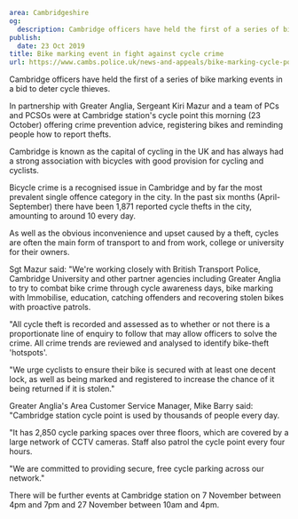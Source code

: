 ```yaml
area: Cambridgeshire
og:
  description: Cambridge officers have held the first of a series of bike marking events in a bid to deter cycle thieves.
publish:
  date: 23 Oct 2019
title: Bike marking event in fight against cycle crime
url: https://www.cambs.police.uk/news-and-appeals/bike-marking-cycle-point
```

Cambridge officers have held the first of a series of bike marking events in a bid to deter cycle thieves.

In partnership with Greater Anglia, Sergeant Kiri Mazur and a team of PCs and PCSOs were at Cambridge station's cycle point this morning (23 October) offering crime prevention advice, registering bikes and reminding people how to report thefts.

Cambridge is known as the capital of cycling in the UK and has always had a strong association with bicycles with good provision for cycling and cyclists.

Bicycle crime is a recognised issue in Cambridge and by far the most prevalent single offence category in the city. In the past six months (April-September) there have been 1,871 reported cycle thefts in the city, amounting to around 10 every day.

As well as the obvious inconvenience and upset caused by a theft, cycles are often the main form of transport to and from work, college or university for their owners.

Sgt Mazur said: "We're working closely with British Transport Police, Cambridge University and other partner agencies including Greater Anglia to try to combat bike crime through cycle awareness days, bike marking with Immobilise, education, catching offenders and recovering stolen bikes with proactive patrols.

"All cycle theft is recorded and assessed as to whether or not there is a proportionate line of enquiry to follow that may allow officers to solve the crime. All crime trends are reviewed and analysed to identify bike-theft 'hotspots'.

"We urge cyclists to ensure their bike is secured with at least one decent lock, as well as being marked and registered to increase the chance of it being returned if it is stolen."

Greater Anglia's Area Customer Service Manager, Mike Barry said: "Cambridge station cycle point is used by thousands of people every day.

"It has 2,850 cycle parking spaces over three floors, which are covered by a large network of CCTV cameras. Staff also patrol the cycle point every four hours.

"We are committed to providing secure, free cycle parking across our network."

There will be further events at Cambridge station on 7 November between 4pm and 7pm and 27 November between 10am and 4pm.
